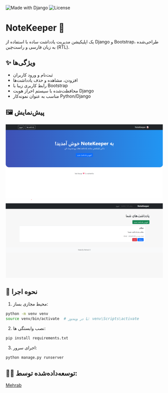 ![Made with Django](https://img.shields.io/badge/Made%20with-Django-blue)
![License](https://img.shields.io/badge/license-MIT-green)

# NoteKeeper 📝

یک اپلیکیشن مدیریت یادداشت ساده با استفاده از Django و Bootstrap، طراحی‌شده به زبان فارسی و راست‌چین (RTL).

## ✨ ویژگی‌ها

- ثبت‌نام و ورود کاربران
- افزودن، مشاهده و حذف یادداشت‌ها
- رابط کاربری زیبا با Bootstrap
- محافظت‌شده با سیستم احراز هویت Django
- مناسب به عنوان نمونه‌کار Python/Django

## 🖼️ پیش‌نمایش
![screenshot](screenshots/homepage.png)
![screenshot](screenshots/notelist.png)

## 🚀 نحوه اجرا

1. محیط مجازی بساز:
```bash
python -m venv venv
source venv/bin/activate  # یا در ویندوز: venv\Scripts\activate
```
2. نصب وابستگی ها:
```bash
pip install requirements.txt
```
3. اجرای سرور:
```bash
python manage.py runserver
```
## 🧑‍💻 توسعه‌داده‌شده توسط:
[Mehrab](https://github.com/psdymehrab)